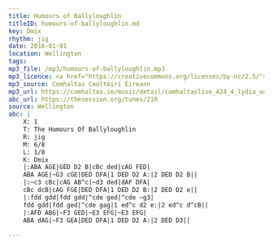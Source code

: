 ```yaml
---
title: Humours of Ballyloughlin
titleID: humours-of-ballyloughlin.md
key: Dmix
rhythm: jig
date: 2016-01-01
location: Wellington
tags: 
mp3_file: /mp3/humours-of-ballyloughlin.mp3
mp3_licence: <a href="https://creativecommons.org/licenses/by-nc/2.5/">CC-BY-NC-2.5</a>
mp3_source: Comhaltas Ceoltóirí Éireann
mp3_url: https://comhaltas.ie/music/detail/comhaltaslive_424_4_lydia_warnock
abc_url: https://thesession.org/tunes/210
source: Wellington
abc: |
    X: 1
    T: The Humours Of Ballyloughlin
    R: jig
    M: 6/8
    L: 1/8
    K: Dmix
    |:ABA AGE|GED D2 B|cBc ded|cAG FED|
    ABA AGE|~G3 cGE|DED DFA|1 DED D2 A:|2 DED D2 B||
    |:~c3 cBc|cAG AB^c|~d3 ded|dAF DFA|
    cBc dcB|cAG FGE|DED DFA|1 DED D2 B:|2 DED D2 e||
    |:fdd gdd|fdd gdd|^cde ged|^cde ~g3|
    fdd gdd|fdd ged|^cde gag|1 ed^c d2 e:|2 ed^c d^cB||
    |:AFD ABG|~F3 GED|~E3 EFG|~E3 EFG|
    ABA dAG|~F3 GEA|DED DFA|1 DED D2 A:|2 DED D3||
    
---
```

